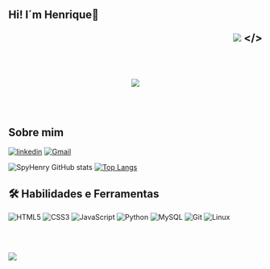## Hi! I´m Henrique👋 <p align="right"> <img src=https://github.com/TheDudeThatCode/TheDudeThatCode/blob/master/Assets/Developer.gif> </>

<br><br>

<p align="center">
<img src=https://github.com/TheDudeThatCode/TheDudeThatCode/blob/master/Assets/Developer.gif>
</p>
<br><br>

## Sobre mim
[![linkedin](https://img.shields.io/badge/linkedin-0A66C2?style=for-the-badge&logo=linkedin&logoColor=white)](https://www.linkedin.com/in/henrique-baptista-bandeira)
[![Gmail](https://img.shields.io/badge/Gmail-333333?style=for-the-badge&logo=gmail&logoColor=red)](mailto:henrybbandeira@gmail.com)

![SpyHenry GitHub stats](https://github-readme-stats.vercel.app/api?username=SpyHenry&show_icons=true&theme=dracula)
[![Top Langs](https://github-readme-stats.vercel.app/api/top-langs/?username=SpyHenry&layout=donut&show_icons=true&theme=dracula)](https://github.com/SpyHenry/github-readme-stats)

## 🛠 Habilidades e Ferramentas
![HTML5](https://img.shields.io/badge/HTML5-E34F26?style=for-the-badge&logo=html5&logoColor=white)
![CSS3](https://img.shields.io/badge/CSS3-1572B6?style=for-the-badge&logo=css3&logoColor=white)
![JavaScript](https://img.shields.io/badge/JavaScript-F7DF1E?style=for-the-badge&logo=javascript&logoColor=black)
![Python](https://img.shields.io/badge/python-3670A0?style=for-the-badge&logo=python&logoColor=ffdd54)
![MySQL](https://img.shields.io/badge/MySQL-00000F?style=for-the-badge&logo=mysql&logoColor=white)
![Git](https://img.shields.io/badge/GIT-E44C30?style=for-the-badge&logo=git&logoColor=white)
![Linux](https://img.shields.io/badge/Linux-000?style=for-the-badge&logo=linux&logoColor=FCC624)

<br><br>

<img src=https://github.com/TheDudeThatCode/TheDudeThatCode/blob/master/Assets/Super_Mario.gif>

